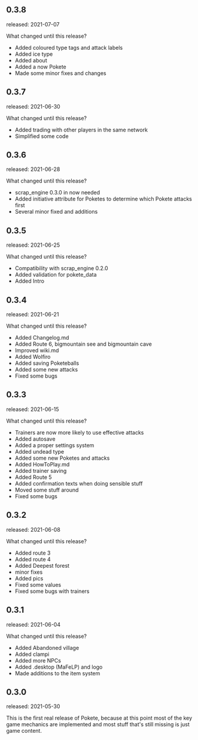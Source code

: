 0.3.8
-------
released: 2021-07-07

What changed until this release?
- Added coloured type tags and attack labels
- Added ice type
- Added about
- Added a now Pokete
- Made some minor fixes and changes


0.3.7
-------
released: 2021-06-30

What changed until this release?
- Added trading with other players in the same network
- Simplified some code


0.3.6
-------
released: 2021-06-28

What changed until this release?
- scrap_engine 0.3.0 in now needed
- Added initiative attribute for Poketes to determine which Pokete attacks first
- Several minor fixed and additions

0.3.5
-------
released: 2021-06-25

What changed until this release?
- Compatibility with scrap_engine 0.2.0
- Added validation for pokete_data
- Added Intro

0.3.4
-------
released: 2021-06-21

What changed until this release?
- Added Changelog.md
- Added Route 6, bigmountain see and bigmountain cave
- Improved wiki.md
- Added Wolfiro
- Added saving Poketeballs
- Added some new attacks
- Fixed some bugs

0.3.3
-------
released: 2021-06-15

What changed until this release?
- Trainers are now more likely to use effective attacks
- Added autosave
- Added a proper settings system
- Added undead type
- Added some new Poketes and attacks
- Added HowToPlay.md
- Added trainer saving
- Added Route 5
- Added confirmation texts when doing sensible stuff
- Moved some stuff around
- Fixed some bugs

0.3.2
-------
released: 2021-06-08

What changed until this release?
- Added route 3
- Added route 4
- Added Deepest forest
- minor fixes
- Added pics
- Fixed some values
- Fixed some bugs with trainers

0.3.1
-------
released: 2021-06-04

What changed until this release?
- Added Abandoned village
- Added clampi
- Added more NPCs
- Added .desktop (MaFeLP) and logo
- Made additions to the item system

0.3.0
-------
released: 2021-05-30

This is the first real release of Pokete, because at this point most of the key game mechanics are implemented and most stuff that's still missing is just game content.

